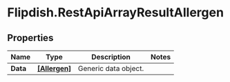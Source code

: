 # Flipdish.RestApiArrayResultAllergen

## Properties

Name | Type | Description | Notes
------------ | ------------- | ------------- | -------------
**Data** | [**[Allergen]**](Allergen.md) | Generic data object. | 


